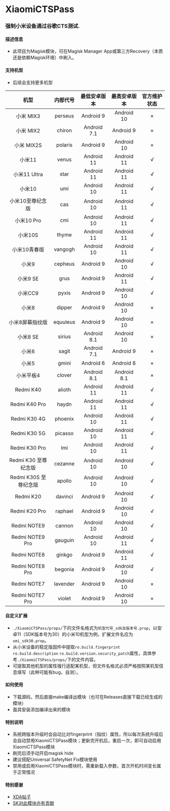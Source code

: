 # XiaomiCTSPass
### 强制小米设备通过谷歌CTS测试.

#### 描述信息
- 此项目为Magisk模块，可在Magisk Manager App或第三方Recovery（本质还是依赖Magisk环境）中刷入。

#### 支持机型
- 后续会支持更多机型

| 机型 | 内部代号 | 最低安卓版本 | 最高安卓版本 | 官方维护状态 |
| :----: | :----: | :----: | :----: | :----: |
| 小米 MIX3 | perseus | Android 9 | Android 10 | × |
| 小米 MIX2 | chiron | Android 7.1 | Android 9 | × |
| 小米 MIX2S | polaris | Android 9 | Android 10 | × |
| 小米11 | venus | Android 11 | Android 11 | √ |
| 小米11 Ultra | star | Android 11 | Android 11 | √ |
| 小米10 | umi | Android 10 | Android 11 | √ |
| 小米10至尊纪念版 | cas | Android 10 | Android 11 | √ |
| 小米10 Pro | cmi | Android 10 | Android 11 | √ |
| 小米10S | thyme |  Android 11 | Android 11 | √ |
| 小米10青春版 | vangogh | Android 10 | Android 11 | √ |
| 小米9 | cepheus | Android 9 | Android 10 | √ |
| 小米9 SE | grus | Android 9 | Android 11 | √ |
| 小米CC9 | pyxis | Android 9 | Android 10 | √ |
| 小米8 | dipper | Android 9 | Android 10 | × |
| 小米8屏幕指纹版 | equuleus | Android 9 | Android 10 | × |
| 小米8 SE | sirius | Android 8.1 | Android 10 | × |
| 小米6 | sagit | Android 7.1 | Android 9 | × |
| 小米5 | gmini | Android 6 | Android 8 | × |
| 小米平板4 | clover | Android 8.1 | Android 8.1 | × |
| Redmi K40 | alioth | Android 11 | Android 11 | √ |
| Redmi K40 Pro | haydn | Android 11 | Android 11 | √ |
| Redmi K30 4G | phoenix | Android 10 | Android 11 | √ |
| Redmi K30 5G | picasso | Android 10 | Android 11 | √ |
| Redmi K30 Pro | lmi | Android 10 | Android 11 | √ |
| Redmi K30 至尊纪念版 | cezanne | Android 10 | Android 10 | √ |
| Redmi K30S 至尊纪念版 | apollo  | Android 10 | Android 10 | √ |
| Redmi K20 | davinci | Android 9 | Android 10 | √ |
| Redmi K20 Pro | raphael | Android 9 | Android 10 | √ |
| Redmi NOTE9 | cannon | Android 10 | Android 10 | √ |
| Redmi NOTE9 Pro | gauguin | Android 10 | Android 11 | √ |
| Redmi NOTE8 | ginkgo | Android 9 | Android 11 | √ |
| Redmi NOTE8 Pro | begonia | Android 9 | Android 10 | √ |
| Redmi NOTE7 | lavender | Android 9 | Android 10 | × |
| Redmi NOTE7 Pro | violet |  Android 9 | Android 10 | × |

#### 自定义扩展
- `./XiaomiCTSPass/props/`下的文件名格式为`机型代号_sdk及版本号.prop`，以安卓11（SDK版本号为30）的小米10机型为例，扩展文件名应为`umi_sdk30.prop`。
- 从小米设备的稳定版固件中提取`ro.build.fingerprint` `ro.build.description` `ro.build.version.security_patch`属性，具体参考`./XiaomiCTSPass/props/`下的文件内容。
- 可提取其他机型的属性强行适配某机型，但文件名格式必须严格按照某机型信息填写（此种可能有bug，自测）。

#### 如何使用
- 下载源码，然后直接make编译出模块（也可在Releases直接下载已经生成的模块）
- 面具安装添加编译出来的模块

#### 特别说明
- 系统跨版本升级时会自动比对fingerprint（指纹）属性，所以每次系统升级后会自动禁用XiaomiCTSPass模块；更新完开机后，重启一次，即可自动启用XiaomiCTSPass模块
- 刷完后须手动开启magisk hide
- 建议搭配Universal SafetyNet Fix模块使用
- 禁用或启用XiaomiCTSPass模块时，需重新载入参数，首次开机时间变长属于正常情况

#### 特别感谢
- [XDA帖子](https://forum.xda-developers.com/t/module-magiskhide-props-config-safetynet-prop-edits-and-more-v5-4-0.3789228/)
- [SK对此模块亦有贡献](https://github.com/sekaiacg)
